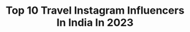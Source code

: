 ---
title: Top 10 Travel Instagram Influencers In India In 2023
description: >-
  Find top travel Instagram influencers in India in 2023. Most popular hashtags: #reelkarofeelkaro #incredibleindia #reelitfeelit #travelreels.
platform: Instagram
hits: 4427
text_top: Analyze the top-rated Instagram profiles on inBeat.
text_bottom: inBeat holds 4427 Instagram influencers like this in India for you to collaborate.
profiles:
  - username: "belinda.fashionista"
    fullname: >-
      Seoul travel fashion
    bio: >-
      Visual content creator 🧜‍♀️ Best fashion/beauty award winner @kachenmagazine Fashion stylist👠 Traveler🌏 Sharing fashion and travel tips
    location: "India"
    followers: 12994
    engagement: 5050
    commentsToLikes: 0.213421
    id: ck5zxl8hh884e0i14gmlv01lm
    verified: false
    hashtags: "#koreanadventures, #bukchonhanokvillage, #seoulfashionweek, #blogger"
  - username: "the_indian_messieurs"
    fullname: >-
      Shivam Gupta
    bio: >-
      💡 Fashion | Lifestyle | Travel 👔 NIFT | Content Creator & Designer 📩 DM/Mail To Collaborate 📍 Delhi NCR | Mumbai
    location: "India"
    followers: 283319
    engagement: 432
    commentsToLikes: 0.011731
    id: ck6tmcgr07l2x0j71tc2tt54p
    verified: false
    hashtags: "#hairstylemen, #menshairstyle, #traditionalwear, #bloggerstyle"
  - username: "tanyakhanijow"
    fullname: >-
      Tanya Khanijow
    bio: >-
      Traveller from India 🇮🇳 | YouTuber (990k+) Stories from around the 🌏! Shop My SOLO Merchandise! 👇 www.TanyaKhanijow.com/shop YouTube 👇
    location: "India"
    followers: 596039
    engagement: 694
    commentsToLikes: 0.006048
    id: ck5zm8fdzm3e80i144f5qb1yc
    verified: false
    hashtags: "#indianyoutuber, #indiandestinations, #travel, #travelblogger"
  - username: "juhipimple_"
    fullname: >-
      Dr. Juhi Pimple 🦄
    bio: >-
      Livin’ a little ✨ 🐾 Dentist Fashion•Lifestyle•Travel 📍Pune/Mumbai DM for paid shoots/collaboration 📧: juhiipimple@gmail.com
    location: "India"
    followers: 104209
    engagement: 542
    commentsToLikes: 0.017616
    id: ck0vy0e781mao0i19thhy8ss7
    verified: false
    hashtags: "#latestest, #danielwellington, #greatest, #stylehashtags"
  - username: "devoleena"
    fullname: >-
      Devoleena Bhattacharjee
    bio: >-
      Love to Sing,Dance,Travel & so on… Collaborations:- ⬇️ DevoleenaBhattacharjeeOfficial@gmail.com Youtube : 👇🏻
    location: "India"
    followers: 3175021
    engagement: 573
    commentsToLikes: 0.006112
    id: ck5bwpxglm6km0i116oipyey9
    verified: true
    hashtags: "#tvactress, #2022, #bhavinipurohit, #couplegoals"
  - username: "dslrwalabhaiya"
    fullname: >-
      Pankaj
    bio: >-
      𝒟𝑜 𝑔𝑜𝑜𝒹 𝒶𝓃𝒹 𝑔𝑜𝑜𝒹 𝓌𝒾𝓁𝓁 𝒸𝑜𝓂𝑒 𝓉𝑜 𝓎𝑜𝓊. Storytelling & travel photographer 📧 dslrwalabhaiya@gmail.com📍DELHI
    location: "India"
    followers: 77436
    engagement: 756
    commentsToLikes: 0.048344
    id: ckap9phtxt4br0i78lm6bjrtx
    verified: false
    hashtags: "#people, #ganpatibappa, #spicollective, #maharashtra"
  - username: "traveling_mondays"
    fullname: >-
      Shakti singh shekhawat
    bio: >-
      crazy Leo 🦁 YouTuber ( 5 Lakh Subs ) Bruharmy💪 Find me on YouTube, you can thank me later 🤭 📩 business.travelingmondays@gmail.com
    location: "India"
    followers: 108816
    engagement: 897
    commentsToLikes: 0.013840
    id: ck6ugqrcd4lvj0j71wkgt02zl
    verified: false
    hashtags: "#travelrealindia, #adventure, #reels, #snowfall"
  - username: "vinayxparmar"
    fullname: >-
      Vinay Parmar | Men’s Fashion
    bio: >-
      ▪️ : Men’s Grooming • Travel • Lifestyle 📩 : vinayparmarprof@gmail.com 📍 : DEL | BOM MD @evocentertainment
    location: "India"
    followers: 300308
    engagement: 529
    commentsToLikes: 0.009701
    id: ckv1vnapmw4gj0j23awx3283c
    verified: false
    hashtags: "#mensfashion, #fashion, #ootd, #collaboration"
  - username: "siddharthajoshi"
    fullname: >-
      Siddhartha Joshi
    bio: >-
      A Traveller Seeking Unique & Sustainable Travel Experiences 📍 Bangalore | Mumbai | Goa ⬇️ SUBSCRIBE to my YouTube channel here ⬇️
    location: "India"
    followers: 373233
    engagement: 495
    commentsToLikes: 0.012584
    id: ck137z19adpkx0i19der9dd8b
    verified: true
    hashtags: "#rajasthan, #hindiquotes, #iphone14promax, #madhyapradesh"
  - username: "wanderfulpassport"
    fullname: >-
      Pooja | Travel 🇮🇳
    bio: >-
      A cheerful girl from beautiful India 🌎 Budget traveller 🚣‍♀️Travel 📸 Photography ✈️️ Drone Shots I mostly take the road less travelled
    location: "India"
    followers: 70918
    engagement: 1223
    commentsToLikes: 0.048364
    id: ck15rb4ar726y0i19bgo2ja9y
    verified: false
    hashtags: "#mountains, #beautifuldestinations, #reelsviral, #feelkaroreelkaro"
---